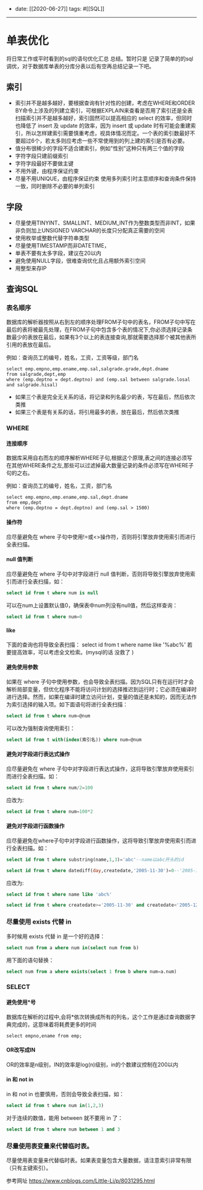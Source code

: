 - date: [[2020-06-27]]
  tags: #[[SQL]]
- ---
# 单表优化

将日常工作或平时看到的sql的语句优化汇总 总结。暂时只是 记录了简单的的sql调优，对于数据库单表的分库分表以后有空再总结记录一下吧。
## 索引
- 索引并不是越多越好，要根据查询有针对性的创建，考虑在WHERE和ORDER BY命令上涉及的列建立索引，可根据EXPLAIN来查看是否用了索引还是全表扫描索引并不是越多越好，索引固然可以提高相应的 select 的效率，但同时也降低了 insert 及 update 的效率，因为 insert 或 update 时有可能会重建索引，所以怎样建索引需要慎重考虑，视具体情况而定。一个表的索引数最好不要超过6个，若太多则应考虑一些不常使用到的列上建的索引是否有必要。
- 值分布很稀少的字段不适合建索引，例如"性别"这种只有两三个值的字段
- 字符字段只建前缀索引
- 字符字段最好不要做主键
- 不用外键，由程序保证约束
- 尽量不用UNIQUE，由程序保证约束
  使用多列索引时主意顺序和查询条件保持一致，同时删除不必要的单列索引
## 字段
- 尽量使用TINYINT、SMALLINT、MEDIUM_INT作为整数类型而非INT，如果非负则加上UNSIGNED
  VARCHAR的长度只分配真正需要的空间
- 使用枚举或整数代替字符串类型
- 尽量使用TIMESTAMP而非DATETIME，
- 单表不要有太多字段，建议在20以内
- 避免使用NULL字段，很难查询优化且占用额外索引空间
- 用整型来存IP
## 查询SQL
### 表名顺序 

数据库的解析器按照从右到左的顺序处理FROM子句中的表名，FROM子句中写在最后的表将被最先处理，在FROM子句中包含多个表的情况下,你必须选择记录条数最少的表放在最后，如果有3个以上的表连接查询,那就需要选择那个被其他表所引用的表放在最后。

例如：查询员工的编号，姓名，工资，工资等级，部门名


```
select emp.empno,emp.ename,emp.sal,salgrade.grade,dept.dname
from salgrade,dept,emp
where (emp.deptno = dept.deptno) and (emp.sal between salgrade.losal and salgrade.hisal)
```
- 如果三个表是完全无关系的话，将记录和列名最少的表，写在最后，然后依次类推
- 如果三个表是有关系的话，将引用最多的表，放在最后，然后依次类推
### WHERE
#### 连接顺序

数据库采用自右而左的顺序解析WHERE子句,根据这个原理,表之间的连接必须写在其他WHERE条件之左,那些可以过滤掉最大数量记录的条件必须写在WHERE子句的之右。

例如：查询员工的编号，姓名，工资，部门名

```
select emp.empno,emp.ename,emp.sal,dept.dname
from emp,dept
where (emp.deptno = dept.deptno) and (emp.sal > 1500)
```
#### 操作符

应尽量避免在 where 子句中使用!=或<>操作符，否则将引擎放弃使用索引而进行全表扫描。
#### null 值判断

应尽量避免在 where 子句中对字段进行 null 值判断，否则将导致引擎放弃使用索引而进行全表扫描，如：

```sql
select id from t where num is null
```

可以在num上设置默认值0，确保表中num列没有null值，然后这样查询：

```sql
select id from t where num=0
```
#### like 

下面的查询也将导致全表扫描：
select id from t where name like '%abc%'
若要提高效率，可以考虑全文检索。(mysql的话 没救了 )
#### 避免使用参数

如果在 where 子句中使用参数，也会导致全表扫描。因为SQL只有在运行时才会解析局部变量，但优化程序不能将访问计划的选择推迟到运行时；它必须在编译时进行选择。然而，如果在编译时建立访问计划，变量的值还是未知的，因而无法作为索引选择的输入项。如下面语句将进行全表扫描：

```sql
select id from t where num=@num
```

可以改为强制查询使用索引：

```sql
select id from t with(index(索引名)) where num=@num
```
#### 避免对字段进行表达式操作

应尽量避免在 where 子句中对字段进行表达式操作，这将导致引擎放弃使用索引而进行全表扫描。如：

```sql
select id from t where num/2=100
```

应改为:

```sql
select id from t where num=100*2
```
#### 避免对字段进行函数操作

应尽量避免在where子句中对字段进行函数操作，这将导致引擎放弃使用索引而进行全表扫描。如：

```sql
select id from t where substring(name,1,3)='abc'--name以abc开头的id

select id from t where datediff(day,createdate,'2005-11-30')=0--'2005-11-30'生成的id
```

应改为:

```sql
select id from t where name like 'abc%'

select id from t where createdate>='2005-11-30' and createdate<'2005-12-1'
```
### 尽量使用 exists 代替 in 

多时候用 exists 代替 in 是一个好的选择：

```sql
select num from a where num in(select num from b)
```

用下面的语句替换：

```sql
select num from a where exists(select 1 from b where num=a.num)
```
### SELECT
#### 避免使用*号

数据库在解析的过程中,会将*依次转换成所有的列名，这个工作是通过查询数据字典完成的，这意味着将耗费更多的时间

```
select empno,ename from emp;
```
#### OR改写成IN

OR的效率是n级别，IN的效率是log(n)级别，in的个数建议控制在200以内
#### in 和 not in 

in 和 not in  也要慎用，否则会导致全表扫描，如：

```sql
select id from t where num in(1,2,3)
```

对于连续的数值，能用 between 就不要用 in 了：

```sql
select id from t where num between 1 and 3
```
### 尽量使用表变量来代替临时表。

尽量使用表变量来代替临时表。如果表变量包含大量数据，请注意索引非常有限（只有主键索引）。


参考网址
https://www.cnblogs.com/Little-Li/p/8031295.html